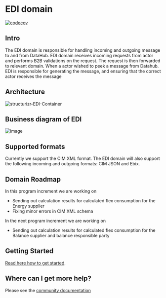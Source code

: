 # EDI domain

[![codecov](https://codecov.io/gh/Energinet-DataHub/geh-market-roles/branch/main/graph/badge.svg?token=R80X7DC6C0)](https://codecov.io/gh/Energinet-DataHub/geh-market-roles)

## Intro

The EDI domain is responsible for handling incoming and outgoing message to and from DataHub. 
EDI domain receives incoming requests from actor and performs B2B validations on the request.
The request is then forwarded to relevant domain.
When a actor wished to peek a message from Datahub. EDI is responsible for generating the message, and ensuring that the correct actor receives the message



## Architecture

![structurizr-EDI-Container](https://user-images.githubusercontent.com/72008816/215046778-938cf41d-b6ba-4086-807a-7a5dc9460d9c.png)

## Business diagram of EDI

![image](https://user-images.githubusercontent.com/72008816/215047284-652c90d7-7e50-408f-b3ce-93f58ea62929.png)

## Supported formats

Currently we support the CIM XML format. The EDI domain will also support the following incoming and outgoing formats: CIM JSON and Ebix.

## Domain Roadmap

In this program increment we are working on

- Sending out calculation results for calculated flex consumption for the Energy supplier
- Fixing minor errors in CIM XML schema

In the next program increment we are working on

- Sending out calculation results for calculated flex consumption for the Balance supplier and balance responsible party

## Getting Started

[Read here how to get started](https://github.com/Energinet-DataHub/green-energy-hub/blob/main/docs/getting-started.md).

## Where can I get more help?

Please see the [community documentation](https://github.com/Energinet-DataHub/green-energy-hub/blob/main/COMMUNITY.md)
